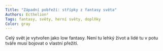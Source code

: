 ```yaml
---
Title: "Západní pobřeží: střípky z fantasy světa"
Authors: Ecthelion²
Tags: fantasy, světy, herní světy, doplňky
Color: gray
---
```

Celý svět je vytvořen jako low fantasy. Není tu lehký život a lidé tu
v potu tváře musí bojovat o vlastní přežití.
